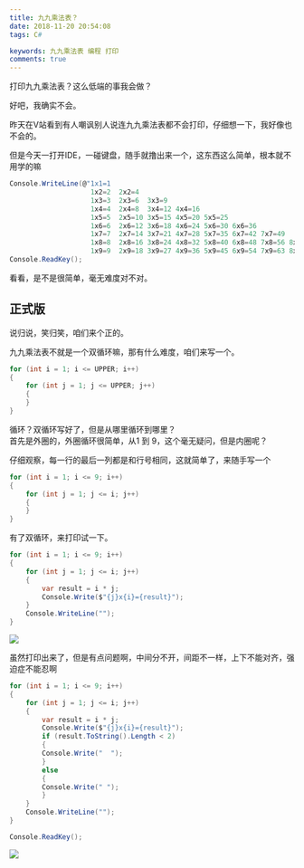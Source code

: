 ```yaml
---
title: 九九乘法表？
date: 2018-11-20 20:54:08
tags: C#

keywords: 九九乘法表 编程 打印
comments: true
---
```


打印九九乘法表？这么低端的事我会做？

<!-- more -->

好吧，我确实不会。

昨天在V站看到有人嘲讽别人说连九九乘法表都不会打印，仔细想一下，我好像也不会的。

但是今天一打开IDE，一碰键盘，随手就撸出来一个，这东西这么简单，根本就不用学的嘛

```cs
Console.WriteLine(@"1x1=1
                    1x2=2  2x2=4
                    1x3=3  2x3=6  3x3=9
                    1x4=4  2x4=8  3x4=12 4x4=16
                    1x5=5  2x5=10 3x5=15 4x5=20 5x5=25
                    1x6=6  2x6=12 3x6=18 4x6=24 5x6=30 6x6=36
                    1x7=7  2x7=14 3x7=21 4x7=28 5x7=35 6x7=42 7x7=49
                    1x8=8  2x8=16 3x8=24 4x8=32 5x8=40 6x8=48 7x8=56 8x8=64
                    1x9=9  2x9=18 3x9=27 4x9=36 5x9=45 6x9=54 7x9=63 8x9=72 9x9=81");
Console.ReadKey();
```

看看，是不是很简单，毫无难度对不对。

## 正式版

说归说，笑归笑，咱们来个正的。

九九乘法表不就是一个双循环嘛，那有什么难度，咱们来写一个。

```cs
for (int i = 1; i <= UPPER; i++)
{
    for (int j = 1; j <= UPPER; j++)
    {
    }
}
```

循环？双循环写好了，但是从哪里循环到哪里？  
首先是外圈的，外圈循环很简单，从1 到 9，这个毫无疑问，但是内圈呢？

仔细观察，每一行的最后一列都是和行号相同，这就简单了，来随手写一个

```cs
for (int i = 1; i <= 9; i++)
{
    for (int j = 1; j <= i; j++)
    {
    }
}
```

有了双循环，来打印试一下。

```cs
for (int i = 1; i <= 9; i++)
{
    for (int j = 1; j <= i; j++)
    {
        var result = i * j;
        Console.Write($"{j}x{i}={result}");
    }
    Console.WriteLine("");
}
```

![](https://s1.ax1x.com/2018/11/20/F9USDf.png)

虽然打印出来了，但是有点问题啊，中间分不开，间距不一样，上下不能对齐，强迫症不能忍啊

```cs
for (int i = 1; i <= 9; i++)
{
    for (int j = 1; j <= i; j++)
    {
        var result = i * j;
        Console.Write($"{j}x{i}={result}");
        if (result.ToString().Length < 2)
        {
        Console.Write("  ");
        }
        else
        {
        Console.Write(" ");
        }
    }
    Console.WriteLine("");
}

Console.ReadKey();
```

![](https://s1.ax1x.com/2018/11/20/F9UYKx.png)